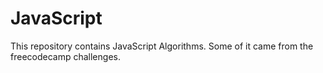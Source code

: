 # JavaScript

This repository contains JavaScript Algorithms. Some of it came from the freecodecamp challenges.
